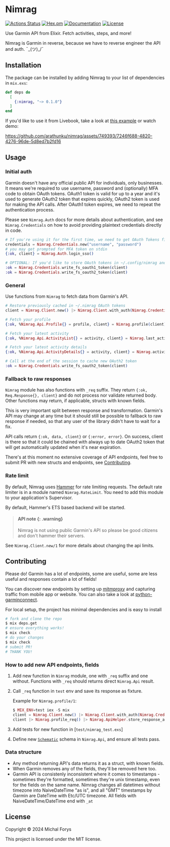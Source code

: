 # Nimrag

[![Actions Status](https://github.com/arathunku/nimrag/actions/workflows/elixir-build-and-test.yml/badge.svg)](https://github.com/arathunku/nimrag/actions/workflows/elixir-build-and-test.yml)
[![Hex.pm](https://img.shields.io/hexpm/v/nimrag.svg?style=flat)](https://hex.pm/packages/nimrag)
[![Documentation](https://img.shields.io/badge/hex-docs-lightgreen.svg?style=flat)](https://hexdocs.pm/nimrag)
[![License](https://img.shields.io/hexpm/l/nimrag.svg?style=flat)](https://github.com/arathunku/nimrag/blob/main/LICENSE.md)

<!-- @moduledoc -->

Use Garmin API from Elixir. Fetch activities, steps, and more!

Nimrag is Garmin in reverse, because we have to reverse engineer the API and auth. ¯\_(ツ)_/¯

## Installation

The package can be installed by adding Nimrag to your list of dependencies in `mix.exs`:

```elixir
def deps do
  [
    {:nimrag, "~> 0.1.0"}
  ]
end
```

If you'd like to use it from Livebook, take a look at [this example](./examples/basic.livemd) or watch demo:

https://github.com/arathunku/nimrag/assets/749393/7246f688-4820-4276-96de-5d8ed7b2fd16

## Usage

### Initial auth

Garmin doesn't have any official public API for individuals, only businesses.
It means we're required to use username, password and (optionally) MFA code to obtain
OAuth tokens. OAuth1 token is valid for up to a year and it's used to generate
OAuth2 token that expires quickly, OAuth2 token is used for making the API calls.
After OAuth1 token expires, we need to repeat the authentication process.

Please see `Nimrag.Auth` docs for more details about authentication,
and see `Nimrag.Credentials` on how to avoid providing plaintext credentials directly in code.

```elixir
# If you're using it for the first time, we need to get OAuth Tokens first.
credentials = Nimrag.Credentials.new("username", "password")
# you may get prompted for MFA token on stdin
{:ok, client} = Nimrag.Auth.login_sso()

# OPTIONAL: If you'd like to store OAuth tokens in ~/.config/nimrag and not log in every time
:ok = Nimrag.Credentials.write_fs_oauth1_token(client)
:ok = Nimrag.Credentials.write_fs_oauth2_token(client)
```

### General

Use functions from `Nimrag` to fetch data from Garmin's API.

```elixir
# Restore previously cached in ~/.nimrag OAuth tokens
client = Nimrag.Client.new() |> Nimrag.Client.with_auth(Nimrag.Credentials.read_oauth_tokens!())

# Fetch your profile
{:ok, %Nimrag.Api.Profile{} = profile, client} = Nimrag.profile(client)

# Fetch your latest activity
{:ok, %Nimrag.Api.ActivityList{} = activity, client} = Nimrag.last_activity(client)

# Fetch your latest activity details
{:ok, %Nimrag.Api.ActivityDetails{} = activity, client} = Nimrag.activity_details(client, activity.activity_id)

# Call at the end of the session to cache new OAuth2 token
:ok = Nimrag.Credentials.write_fs_oauth2_token(client)
```

### Fallback to raw responses

`Nimrag` module has also functions with `_req` suffix. They return `{:ok, Req.Response{}, client}` and
do not process nor validate returned body. Other functions may return, if applicable,
structs with known fields.

This is very important split between response and transformation. Garmin's API may change
at any time but it should still be possible to fallback to raw response if needed, so that
any user of the library didn't have to wait for a fix.

API calls return `{:ok, data, client}` or `{:error, error}`. On success, client is there
so that it could be chained with always up to date OAuth2 token that will get
automatically updated when it's near expiration.

There's at this moment no extensive coverage of API endpoints, feel free to submit
PR with new structs and endpoints, see [Contributing](#contributing).

### Rate limit

By default, Nimrag uses [Hammer](https://github.com/ExHammer/hammer) for rate limiting requests.
The default rate limiter is in a module named `Nimrag.RateLimit`. You need to add this module to your application's Supervisor.

By default, Hammer's ETS based backend will be started.

> #### API note {: .warning}
> Nimrag is not using public Garmin's API so please be good citizens and don't hammer their servers.

See `Nimrag.Client.new/1` for more details about changing the api limits.

## Contributing

Please do! Garmin has a lot of endpoints, some are useful, some are less useful and
responses contain a lot of fields!

You can discover new endpoints by setting up [mitmproxy](https://mitmproxy.org/) and capturing
traffic from mobile app or website. You can also take a look at
[python-garminconnect](https://github.com/cyberjunky/python-garminconnect/blob/master/garminconnect/__init__.py).

For local setup, the project has minimal dependencies and is easy to install

```sh
# fork and clone the repo
$ mix deps.get
# ensure everything works!
$ mix check
# do your changes
$ mix check
# submit PR!
# THANK YOU!
```

### How to add new API endpoints, fields

1. Add new function in `Nimrag` module, one with `_req` suffix and one without.
  Functions with `_req` should returns direct `Nimrag.Api` result.
1. Call `_req` function in `test` env and save its response as fixture.

    Example for `Nimrag.profile/1`:

    ```elixir
    $ MIX_ENV=test iex -S mix
    client = Nimrag.Client.new() |> Nimrag.Client.with_auth(Nimrag.Credentials.read_oauth_tokens!())
    client |> Nimrag.profile_req() |> Nimrag.ApiHelper.store_response_as_test_fixture()
    ```

1. Add tests for new function in [`test/nimrag_test.exs`]
1. Define new [`Schematic`](https://github.com/mhanberg/schematic) schema in `Nimrag.Api`,
  and ensure all tests pass.


### Data structure

- Any method returning API's data returns it as a struct, with known fields.
- When Garmin removes any of the fields, they'll be removed here too.
- Garmin API is consistenly inconsistent where it comes to timestamps - sometimes they're formatted,
sometimes they're unix timestamp, even for the fields on the same name. Nimrag changes all datetimes
without timezone into NaiveDateTime "as is", and all "GMT" timestamps by Garmin are DateTime with Etc/UTC
timezone. All fields with NaiveDateTime/DateTime end with `_at`

## License

Copyright © 2024 Michal Forys

This project is licensed under the MIT license.
